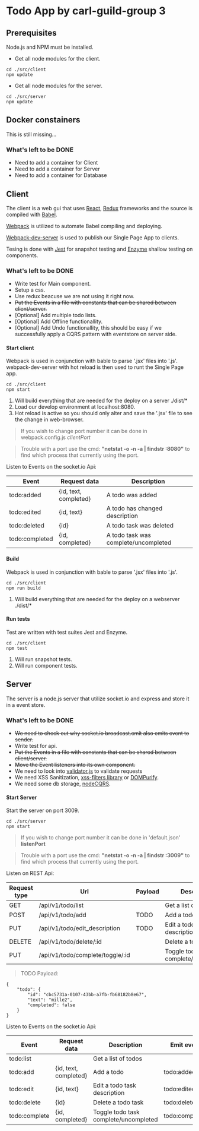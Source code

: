 # Todo App by carl-guild-group 3

## Prerequisites
Node.js and NPM must be installed.

* Get all node modules for the client.
``` CMD/Bash
cd ./src/client
npm update
```

* Get all node modules for the server.
``` CMD/Bash
cd ./src/server
npm update
```
## Docker constainers
This is still missing...

### What's left to be DONE
* Need to add a container for Client
* Need to add a container for Server
* Need to add a container for Database


## Client
The client is a web gui that uses [React](https://facebook.github.io/react/), [Redux](http://redux.js.org/) frameworks and the source is compiled with [Babel](https://babeljs.io/).

[Webpack](https://github.com/webpack/webpack) is utilized to automate Babel compiling and deploying.

[Webpack-dev-server](https://webpack.github.io/docs/webpack-dev-server.html) is used to publish our Single Page App to clients.

Tesing is done with [Jest](https://facebook.github.io/jest/) for snapshot testing and [Enzyme](https://github.com/airbnb/enzyme) shallow testing on components.

### What's left to be DONE
* Write test for Main component.
* Setup a css.
* Use redux beacuse we are not using it right now.
* ~~Put the Events in a file with constants that can be shared between client/server.~~
* [Optional] Add multiple todo lists.
* [Optional] Add Offline functionallity.
* [Optional] Add Undo functionallity, this should be easy if we successfully apply a CQRS pattern with eventstore on server side.


#### Start client
Webpack is used in conjunction with bable to parse '.jsx' files into '.js'.
webpack-dev-server with hot reload is then used to runt the Single Page app.

``` CMD/Bash
cd ./src/client
npm start
```

1. Will build everything that are needed for the deploy on a server  ./dist/*
2. Load our develop environment at localhost:8080.
3. Hot reload is active so you should only alter and save the '.jsx' file to see the change in web-browser.

> If you wish to change port number it can be done in webpack.config.js *clientPort*

> Trouble with a port use the cmd: **"netstat -o -n -a | findstr :8080"** to find which process that currently using the port.

Listen to Events on the socket.io Api:

| Event                          |Request data           | Description                           |
| ------------------------------ | --------------------- | ------------------------------------- |
|todo:added                      |{id, text, completed}  | A todo was added                      |
|todo:edited                     |{id, text}             | A todo has changed description        |
|todo:deleted                    |{id}                   | A todo task was deleted               |
|todo:completed                  |{id, completed}        | A todo task was complete/uncompleted  |

#### Build
Webpack is used in conjunction with bable to parse '.jsx' files into '.js'.

``` CMD/Bash
cd ./src/client
npm run build
```
1. Will build everything that are needed for the deploy on a webserver  ./dist/*

#### Run tests
Test are written with test suites Jest and Enzyme.
``` CMD/Bash
cd ./src/client
npm test
```
1. Will run snapshot tests.
2. Will run component tests.


## Server
The server is a node.js server that utilize socket.io and express and store it in a event store.

### What's left to be DONE
* ~~We need to check out why socket.io  broadcast.emit  also emits event to sender.~~
* Write test for api.
* ~~Put the Events in a file with constants that can be shared between client/server.~~
* ~~Move the Event listeners into its own component.~~
* We need to look into [validator.js](https://www.npmjs.com/package/validator) to validate requests
* We need XSS Sanitization, [xss-filters library](https://github.com/yahoo/xss-filters) or [DOMPurify](https://github.com/cure53/DOMPurify).
* We need some db storage, [nodeCQRS](https://github.com/jamuhl/nodeCQRS).

#### Start Server
Start the server on port 3009.
``` CMD/Bash
cd ./src/server
npm start
```

> If you wish to change port number it can be done in 'default.json' **listenPort**

> Trouble with a port use the cmd: **"netstat -o -n -a | findstr :3009"** to find which process that currently using the port.

Listen on REST Api:

|Request type| Url                            | Payload |Description                            |Emit event      |
| ---------- | ------------------------------ | ------- | ------------------------------------- | -------------- |
|GET         |/api/v1/todo/list               |         | Get a list of todos                   |                |
|POST        |/api/v1/todo/add                | TODO    | Add a todo                            | todo:added     |
|PUT         |/api/v1/todo/edit_description   | TODO    | Edit a todo task description          | todo:edited    |
|DELETE      |/api/v1/todo/delete/:id         |         | Delete a todo task                    | todo:deleted   |
|PUT         |/api/v1/todo/complete/toggle/:id|         | Toggle todo task complete/uncompleted | todo:completed |

> TODO Payload:
```
{
	"todo": {
		"id": "cbc5731a-0107-43bb-a7fb-fb68182b8e67",
		"text": "mille2",
		"completed": false
	}
}
```


Listen to Events on the socket.io Api:

| Event                          |Request data           | Description                           |Emit event      |
| ------------------------------ | --------------------- | ------------------------------------- | -------------- |
|todo:list                       |                       | Get a list of todos                   |                |
|todo:add                        |{id, text, completed}  | Add a todo                            | todo:added     |
|todo:edit                       |{id, text}             | Edit a todo task description          | todo:edited    |
|todo:delete                     |{id}                   | Delete a todo task                    | todo:deleted   |
|todo:complete                   |{id, completed}        | Toggle todo task complete/uncompleted | todo:completed |

